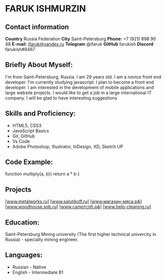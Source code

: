 # FARUK ISHMURZIN
## Contact information
**Country** Russia Federation
**City** Saint-Petersburg
**Phone:** +7 (921) 898 90 48
**E-mail:** ifaruk@yandex.ru
**Telegram** @ifaruk
**GitHub** farukish
**Discord** farukish#8467

## Briefly About Myself:
I'm from Saint-Petersburg, Russia. I am 29 years old. I am a novice front end developer. I'm currently studying javascript. I plan to become a front end developer. I am interested in the development of mobile applications and large website projects. I would like to get a job in a large international IT company. I will be glad to have interesting suggestions

## Skills and Proficiency:
- HTML5, CSS3 
- JavaScript Basics
- Git, GitHub
- Vs Code
- Adobe Photoshop, Illustrator, InDesign, XD, Sketch UP
## Code Example:

function multiply(a, b){
 return a * b
}
## Projects
[www.metalworks.ru]
[www.salutikoff.ru]
[www.магазин-мяса.рф]
[www.woodhouse.spb.ru]
[www.салютспб.рф]
[www.help-cleaning.ru]
## Education:
Saint-Petersburg Mining university (The first higher technical univercity in Russia) - specialty mining engineer.
## Languages:
- Russian - Native
- English - Intermediate B1
